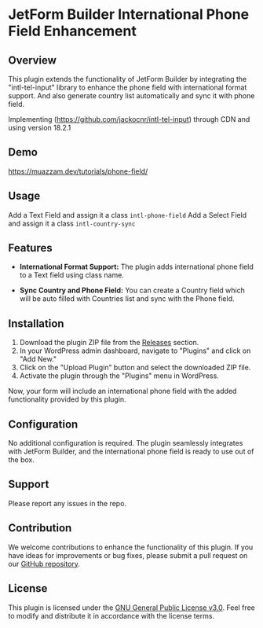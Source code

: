 # JetForm Builder International Phone Field Enhancement

## Overview

This plugin extends the functionality of JetForm Builder by integrating the "intl-tel-input" library to enhance the phone field with international format support. And also generate country list automatically and sync it with phone field.

Implementing (https://github.com/jackocnr/intl-tel-input) through CDN and using version 18.2.1

## Demo
https://muazzam.dev/tutorials/phone-field/

## Usage

Add a Text Field and assign it a class `intl-phone-field`
Add a Select Field and assign it a class `intl-country-sync`

## Features

- **International Format Support:** The plugin adds international phone field to a Text field using class name.

- **Sync Country and Phone Field:** You can create a Country field which will be auto filled with Countries list and sync with the Phone field.


## Installation

1. Download the plugin ZIP file from the [Releases](https://github.com/muazzami/jfb-phone-field/releases) section.
2. In your WordPress admin dashboard, navigate to "Plugins" and click on "Add New."
3. Click on the "Upload Plugin" button and select the downloaded ZIP file.
4. Activate the plugin through the "Plugins" menu in WordPress.

Now, your form will include an international phone field with the added functionality provided by this plugin.

## Configuration

No additional configuration is required. The plugin seamlessly integrates with JetForm Builder, and the international phone field is ready to use out of the box.

## Support

Please report any issues in the repo.

## Contribution

We welcome contributions to enhance the functionality of this plugin. If you have ideas for improvements or bug fixes, please submit a pull request on our [GitHub repository](link_to_github_repo).

## License

This plugin is licensed under the [GNU General Public License v3.0](link_to_license). Feel free to modify and distribute it in accordance with the license terms.